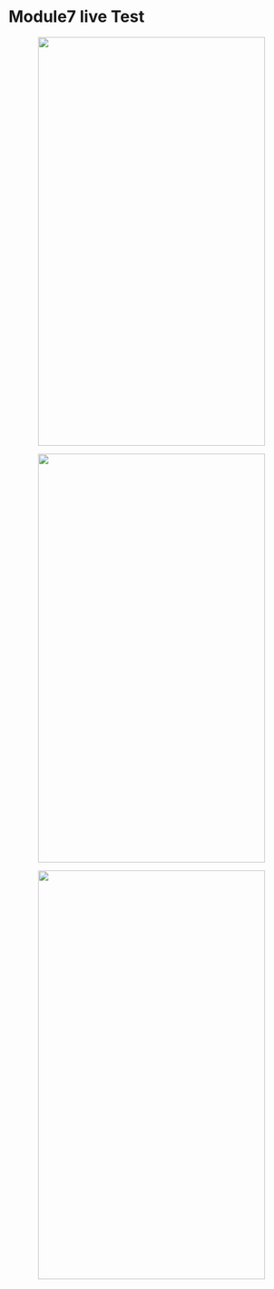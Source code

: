 # Module7 live Test


<p align="center">
  <img src="https://github.com/HasibuliT/Module7LiveTest/assets/66546794/fa683713-6e07-4298-928a-d946e885b947" width="400" height="720"/>
</p>

<p align="center">
  <img src="https://github.com/HasibuliT/Module7LiveTest/assets/66546794/de11e584-f974-42d2-a4fa-9119948e5ccc" width="400" height="720"/>
</p>

<p align="center">
  <img src="(https://github.com/HasibuliT/Module7LiveTest/assets/66546794/1a796894-c30b-48b3-bc33-9f02cb19136a" width="400" height="720"/>
</p>

